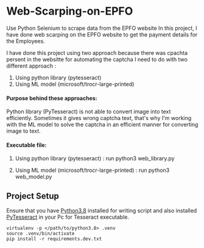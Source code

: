 # Web-Scarping-on-EPFO
Use Python Selenium to scrape data from the EPFO website
In this project, I have done web scarping on the EPFO website to get the payment details for the Employees. 

I have done this project using two approach because there was cpachta persent in the websitte for automating the captcha I need to do with two different approach :

1. Using python library (pytesseract)
2. Using ML model (microsoft/trocr-large-printed)

#### Purpose behind these approaches:
Python library (PyTesseract) is not able to convert image into text efficiently. Sometimes it gives wrong captcha text, that's why I'm working with the ML model to solve the captcha in an efficient manner for converting image to text.

#### Executable file:

1. Using python library (pytesseract) : run python3 web_library.py

2. Using ML model (microsoft/trocr-large-printed) : run python3 web_model.py


## Project Setup

Ensure that you have [Python3.8](https://www.python.org/downloads/release/python-380/) installed for writing script and also installed [PyTesseract](https://pypi.org/project/pytesseract/) in your Pc for Tesseract executable. 

```
virtualenv -p </path/to/python3.8> .venv
source .venv/bin/activate
pip install -r requirements.dev.txt
```
